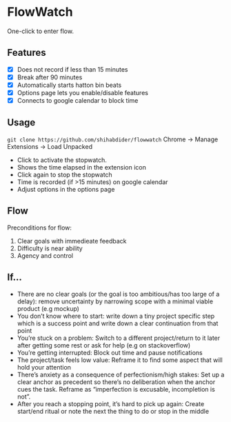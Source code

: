 # FlowWatch

One-click to enter flow.

## Features
- [x] Does not record if less than 15 minutes
- [x] Break after 90 minutes
- [x] Automatically starts hatton bin beats
- [x] Options page lets you enable/disable features
- [x] Connects to google calendar to block time 

## Usage
`git clone https://github.com/shihabdider/flowwatch`
Chrome -> Manage Extensions -> Load Unpacked

- Click to activate the stopwatch.
- Shows the time elapsed in the extension icon
- Click again to stop the stopwatch
- Time is recorded (if >15 minutes) on google calendar
- Adjust options in the options page

## Flow
Preconditions for flow:

1. Clear goals with immedieate feedback
2. Difficulty is near ability
3. Agency and control

## If…
- There are no clear goals (or the goal is too ambitious/has too large of a delay): remove uncertainty by narrowing scope with a minimal viable product (e.g mockup)
- You don’t know where to start: write down a tiny project specific step which is a success point and write down a clear continuation from that point
- You’re stuck on a problem: Switch to a different project/return to it later after getting some rest or ask for help (e.g on stackoverflow)
- You’re getting interrupted: Block out time and pause notifications
- The project/task feels low value: Reframe it to find some aspect that will hold your attention
- There’s anxiety as a consequence of perfectionism/high stakes: Set up a clear anchor as precedent so there’s no deliberation when the anchor cues the task. Reframe as “imperfection is excusable, incompletion is not”.
- After you reach a stopping point, it’s hard to pick up again: Create start/end ritual or note the next the thing to do or stop in the middle  




